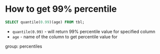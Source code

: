 # How to get 99% percentile

```sql
SELECT quantile(0.99)(age) FROM tbl;
```

- `quantile(0.99)` - will return 99% percentile value for specified column
- `age` - name of the column to get percentile value for

group: percentiles


